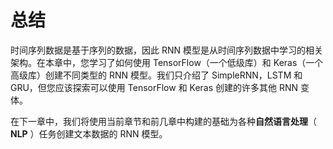 # 总结

时间序列数据是基于序列的数据，因此 RNN 模型是从时间序列数据中学习的相关架构。在本章中，您学习了如何使用 TensorFlow（一个低级库）和 Keras（一个高级库）创建不同类型的 RNN 模型。我们只介绍了 SimpleRNN，LSTM 和 GRU，但您应该探索可以使用 TensorFlow 和 Keras 创建的许多其他 RNN 变体。

在下一章中，我们将使用当前章节和前几章中构建的基础为各种**自然语言处理**（ **NLP** ）任务创建文本数据的 RNN 模型。